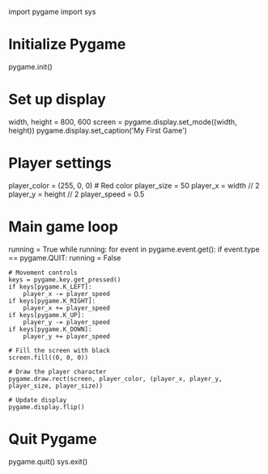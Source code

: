 import pygame
import sys

# Initialize Pygame
pygame.init()

# Set up display
width, height = 800, 600
screen = pygame.display.set_mode((width, height))
pygame.display.set_caption('My First Game')

# Player settings
player_color = (255, 0, 0)  # Red color
player_size = 50
player_x = width // 2
player_y = height // 2
player_speed = 0.5

# Main game loop
running = True
while running:
    for event in pygame.event.get():
        if event.type == pygame.QUIT:
            running = False
    
    # Movement controls
    keys = pygame.key.get_pressed()
    if keys[pygame.K_LEFT]:
        player_x -= player_speed
    if keys[pygame.K_RIGHT]:
        player_x += player_speed
    if keys[pygame.K_UP]:
        player_y -= player_speed
    if keys[pygame.K_DOWN]:
        player_y += player_speed
    
    # Fill the screen with black
    screen.fill((0, 0, 0))
    
    # Draw the player character
    pygame.draw.rect(screen, player_color, (player_x, player_y, player_size, player_size))
    
    # Update display
    pygame.display.flip()

# Quit Pygame
pygame.quit()
sys.exit()
